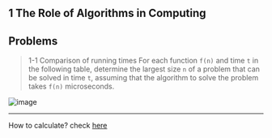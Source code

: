 1 The Role of Algorithms in Computing
--------------------------------------------------------

## Problems

> 1-1 Comparison of running times
For each function `f(n)` and time `t` in the following table, determine the largest size `n` of a problem that can be solved in time `t`, assuming that the algorithm to solve the problem takes `f(n)` microseconds.

![image](https://cloud.githubusercontent.com/assets/1147451/7551155/934d0eba-f6b0-11e4-8444-ac1daf8cc478.png)

-----

How to calculate? check [here](https://github.com/pezy/AlgorithmNotes/blob/master/Foundations/overview/calc.py)

